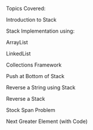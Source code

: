 Topics Covered:

Introduction to Stack

Stack Implementation using:

ArrayList

LinkedList

Collections Framework

Push at Bottom of Stack

Reverse a String using Stack

Reverse a Stack

Stock Span Problem

Next Greater Element (with Code)
